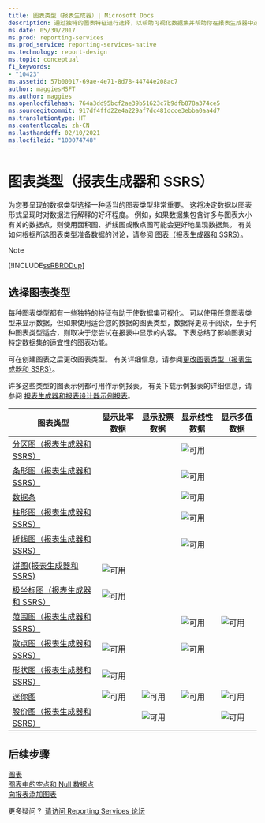 ```yaml
---
title: 图表类型（报表生成器）| Microsoft Docs
description: 通过独特的图表特征进行选择，以帮助可视化数据集并帮助你在报表生成器中选择适当的图表类型。
ms.date: 05/30/2017
ms.prod: reporting-services
ms.prod_service: reporting-services-native
ms.technology: report-design
ms.topic: conceptual
f1_keywords:
- "10423"
ms.assetid: 57b00017-69ae-4e71-8d78-44744e208ac7
author: maggiesMSFT
ms.author: maggies
ms.openlocfilehash: 764a3dd95bcf2ae39b51623c7b9dfb878a374ce5
ms.sourcegitcommit: 917df4ffd22e4a229af7dc481dcce3ebba0aa4d7
ms.translationtype: HT
ms.contentlocale: zh-CN
ms.lasthandoff: 02/10/2021
ms.locfileid: "100074748"
---
```

# <a name="chart-types-report-builder-and-ssrs"></a>图表类型（报表生成器和 SSRS）

为您要呈现的数据类型选择一种适当的图表类型非常重要。 这将决定数据以图表形式呈现时对数据进行解释的好坏程度。 例如，如果数据集包含许多与图表大小有关的数据点，则使用面积图、折线图或散点图可能会更好地呈现数据集。 有关如何根据所选图表类型准备数据的讨论，请参阅 [图表（报表生成器和 SSRS）](../../reporting-services/report-design/charts-report-builder-and-ssrs.md)。  
  
> [!NOTE]  
>  [!INCLUDE[ssRBRDDup](../../includes/ssrbrddup-md.md)]  
  
## <a name="choosing-a-chart-type"></a>选择图表类型  
 每种图表类型都有一些独特的特征有助于使数据集可视化。 可以使用任意图表类型来显示数据，但如果使用适合您的数据的图表类型，数据将更易于阅读，至于何种图表类型适合，则取决于您尝试在报表中显示的内容。 下表总结了影响图表对特定数据集的适宜性的图表功能。  
  
 可在创建图表之后更改图表类型。 有关详细信息，请参阅[更改图表类型（报表生成器和 SSRS）](../../reporting-services/report-design/change-a-chart-type-report-builder-and-ssrs.md)。  
  
 许多这些类型的图表示例都可用作示例报表。 有关下载示例报表的详细信息，请参阅 [报表生成器和报表设计器示例报表](https://go.microsoft.com/fwlink/?LinkId=198283)。  
  
|图表类型|显示比率数据|显示股票数据|显示线性数据|显示多值数据|  
|----------------|------------------------|------------------------|-------------------------|-------------------------------|  
|[分区图（报表生成器和 SSRS）](../../reporting-services/report-design/area-charts-report-builder-and-ssrs.md)|||![可用](../../reporting-services/report-data/media/greencheck.gif "可用")||  
|[条形图（报表生成器和 SSRS）](../../reporting-services/report-design/bar-charts-report-builder-and-ssrs.md)|||![可用](../../reporting-services/report-data/media/greencheck.gif "可用")||  
|[数据条](../../reporting-services/report-design/sparklines-and-data-bars-report-builder-and-ssrs.md)|||![可用](../../reporting-services/report-data/media/greencheck.gif "可用")||  
|[柱形图（报表生成器和 SSRS）](../../reporting-services/report-design/column-charts-report-builder-and-ssrs.md)|||![可用](../../reporting-services/report-data/media/greencheck.gif "可用")||  
|[折线图（报表生成器和 SSRS）](../../reporting-services/report-design/line-charts-report-builder-and-ssrs.md)|||![可用](../../reporting-services/report-data/media/greencheck.gif "可用")||  
|[饼图&#40;报表生成器和 SSRS&#41;](../../reporting-services/report-design/pie-charts-report-builder-and-ssrs.md)|![可用](../../reporting-services/report-data/media/greencheck.gif "可用")||||  
|[极坐标图（报表生成器和 SSRS）](../../reporting-services/report-design/polar-charts-report-builder-and-ssrs.md)|![可用](../../reporting-services/report-data/media/greencheck.gif "可用")||||  
|[范围图（报表生成器和 SSRS）](../../reporting-services/report-design/range-charts-report-builder-and-ssrs.md)|||![可用](../../reporting-services/report-data/media/greencheck.gif "可用")|![可用](../../reporting-services/report-data/media/greencheck.gif "可用")|  
|[散点图（报表生成器和 SSRS）](../../reporting-services/report-design/scatter-charts-report-builder-and-ssrs.md)|![可用](../../reporting-services/report-data/media/greencheck.gif "可用")||![可用](../../reporting-services/report-data/media/greencheck.gif "可用")||  
|[形状图（报表生成器和 SSRS）](../../reporting-services/report-design/shape-charts-report-builder-and-ssrs.md)|![可用](../../reporting-services/report-data/media/greencheck.gif "可用")||||  
|[迷你图](../../reporting-services/report-design/sparklines-and-data-bars-report-builder-and-ssrs.md)|![可用](../../reporting-services/report-data/media/greencheck.gif "可用")|![可用](../../reporting-services/report-data/media/greencheck.gif "可用")|![可用](../../reporting-services/report-data/media/greencheck.gif "可用")|![可用](../../reporting-services/report-data/media/greencheck.gif "可用")|  
|[股价图（报表生成器和 SSRS）](../../reporting-services/report-design/stock-charts-report-builder-and-ssrs.md)||![可用](../../reporting-services/report-data/media/greencheck.gif "可用")||![可用](../../reporting-services/report-data/media/greencheck.gif "可用")|  

## <a name="next-steps"></a>后续步骤

[图表](../../reporting-services/report-design/charts-report-builder-and-ssrs.md)   
[图表中的空点和 Null 数据点](../../reporting-services/report-design/empty-and-null-data-points-in-charts-report-builder-and-ssrs.md)   
[向报表添加图表](../../reporting-services/report-design/add-a-chart-to-a-report-report-builder-and-ssrs.md)  

更多疑问？ [请访问 Reporting Services 论坛](https://go.microsoft.com/fwlink/?LinkId=620231)
